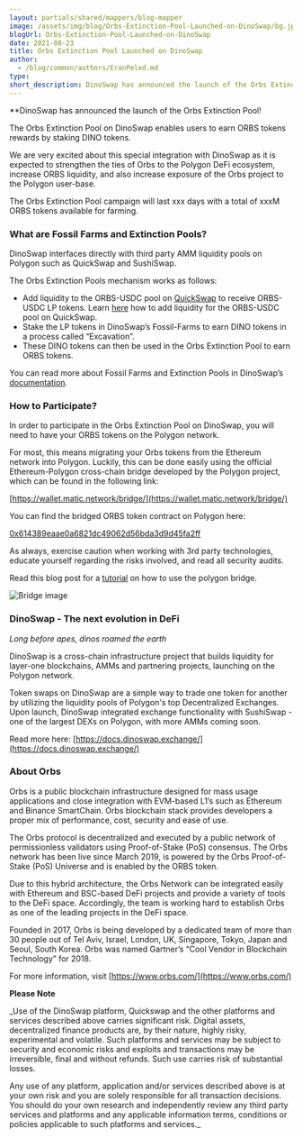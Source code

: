 ```yaml
---
layout: partials/shared/mappers/blog-mapper
image: /assets/img/blog/Orbs-Extinction-Pool-Launched-on-DinoSwap/bg.jpeg
blogUrl: Orbs-Extinction-Pool-Launched-on-DinoSwap
date: 2021-08-23
title: Orbs Extinction Pool Launched on DinoSwap
author:
  - /blog/common/authors/EranPeled.md
type:
short_description: DinoSwap has announced the launch of the Orbs Extinction Pool!
---
```


**DinoSwap has announced the launch of the Orbs Extinction Pool!

The Orbs Extinction Pool on DinoSwap enables users to earn ORBS tokens rewards by staking DINO tokens.

We are very excited about this special integration with DinoSwap as it is expected to strengthen the ties of Orbs to the Polygon DeFi ecosystem, increase ORBS liquidity, and also increase exposure of the Orbs project to the Polygon user-base.

The Orbs Extinction Pool campaign will last xxx days with a total of xxxM ORBS tokens available for farming.


### What are Fossil Farms and Extinction Pools?

DinoSwap interfaces directly with third party AMM liquidity pools on Polygon such as QuickSwap and SushiSwap. 

The Orbs Extinction Pools mechanism works as follows:

* Add liquidity to the ORBS-USDC pool on [QuickSwap](https://quickswap.exchange/#/swap) to receive ORBS-USDC LP tokens. Learn [here](https://www.orbs.com/orbs-is-now-live-on-quickswap/) how to add liquidity for the  ORBS-USDC pool on QuickSwap.
* Stake the LP tokens in DinoSwap’s Fossil-Farms to earn DINO tokens in a process called “Excavation”. 
* These DINO tokens can then be used in the Orbs Extinction Pool to earn ORBS tokens.

You can read more about Fossil Farms and Extinction Pools in DinoSwap’s [documentation](https://docs.dinoswap.exchange/).



### How to Participate?

In order to participate in the Orbs Extinction Pool on DinoSwap, you will need to have your ORBS tokens on the Polygon network. 

For most, this means migrating your Orbs tokens from the Ethereum network into Polygon. Luckily, this can be done easily using the official Ethereum-Polygon cross-chain bridge developed by the Polygon project, which can be found in the following link:

[https://wallet.matic.network/bridge/](https://wallet.matic.network/bridge/)

You can find the bridged ORBS token contract on Polygon here:

[0x614389eaae0a6821dc49062d56bda3d9d45fa2ff](https://polygonscan.com/token/0x614389eaae0a6821dc49062d56bda3d9d45fa2ff)

As always, exercise caution when working with 3rd party technologies, educate yourself regarding the risks involved, and read all security audits.

Read this blog post for a [tutorial](https://www.orbs.com/how-to-bridge-orbs-tokens-onto-the-polygon-network/) on how to use the polygon bridge.

![Bridge image](/assets/img/blog/Orbs-Extinction-Pool-Launched-on-DinoSwap/image1.jpeg)


### DinoSwap - The next evolution in DeFi

_Long before apes, dinos roamed the earth_

DinoSwap is a cross-chain infrastructure project that builds liquidity for layer-one blockchains, AMMs and partnering projects, launching on the Polygon network.

Token swaps on DinoSwap are a simple way to trade one token for another by utilizing the liquidity pools of Polygon's top Decentralized Exchanges. Upon launch, DinoSwap integrated exchange functionality with SushiSwap - one of the largest DEXs on Polygon, with more AMMs coming soon.

Read more here: [https://docs.dinoswap.exchange/](https://docs.dinoswap.exchange/)


### About Orbs
 
Orbs is a public blockchain infrastructure designed for mass usage applications and close integration with EVM-based L1’s such as Ethereum and Binance SmartChain. Orbs blockchain stack provides developers a proper mix of performance, cost, security and ease of use.

The Orbs protocol is decentralized and executed by a public network of permissionless validators using Proof-of-Stake (PoS) consensus. The Orbs network has been live since March 2019, is powered by the Orbs Proof-of-Stake (PoS) Universe and is enabled by the ORBS token.

Due to this hybrid architecture, the Orbs Network can be integrated easily with Ethereum and BSC-based DeFi projects and provide a variety of tools to the DeFi space. Accordingly, the team is working hard to establish Orbs as one of the leading projects in the DeFi space.

Founded in 2017, Orbs is being developed by a dedicated team of more than 30 people out of Tel Aviv, Israel, London, UK, Singapore, Tokyo, Japan and Seoul, South Korea. Orbs was named Gartner’s “Cool Vendor in Blockchain Technology” for 2018.

For more information, visit [https://www.orbs.com/](https://www.orbs.com/)

<div class='line-separator'> </div>

**Please Note**

_Use of the DinoSwap platform, Quickswap and the other platforms and services described above carries significant risk. Digital assets, decentralized finance products are, by their nature, highly risky, experimental and volatile. Such platforms and services may be subject to security and economic risks and exploits and transactions may be irreversible, final and without refunds. Such use carries risk of substantial losses. 

Any use of any platform, application and/or services described above is at your own risk and you are solely responsible for all transaction decisions. You should do your own research and independently review any third party services and platforms and any applicable information terms, conditions or policies applicable to such platforms and services._
